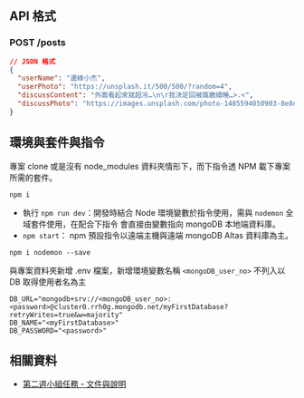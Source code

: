 
## API 格式
### POST /posts
``` JSON
// JSON 格式
{
  "userName": "邊綠小杰",
  "userPhoto": "https://unsplash.it/500/500/?random=4",
  "discussContent": "外面看起來就超冷…\n\r我決定回被窩繼續睡…>.<",
  "discussPhoto": "https://images.unsplash.com/photo-1485594050903-8e8ee7b071a8?ixlib=rb-1.2.1&ixid=MnwxMjA3fDB8MHxwaG90by1wYWdlfHx8fGVufDB8fHx8&auto=format&fit=crop&w=900&h=350&q=80"
}
```

## 環境與套件與指令

專案 clone 或是沒有 node_modules 資料夾情形下，而下指令透 NPM 載下專案所需的套件。
```
npm i
```

- 執行 `npm run dev`：開發時結合 Node 環境變數於指令使用，需與 `nodemon` 全域套件使用，在配合下指令 會直接由變數指向 mongoDB 本地端資料庫。
- `npm start`： npm 預設指令以遠端主機與遠端 mongoDB Altas 資料庫為主。

```
npm i nodemon --save
```

與專案資料夾新增 .env 檔案，新增環境變數名稱 `<mongoDB_user_no>` 不列入以 DB 取得使用者名為主
```
DB_URL="mongodb+srv://<mongoDB_user_no>:<password>@cluster0.rrh0g.mongodb.net/myFirstDatabase?retryWrites=true&w=majority"
DB_NAME="<myFirstDatabase>"
DB_PASSWORD="<password>"
```

## 相關資料
- [第二週小組任務 - 文件與說明](https://hackmd.io/3a69ZWYYRWedOBFN3GZx0g?view)
